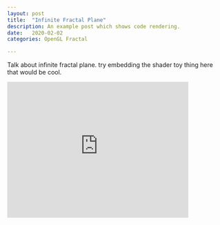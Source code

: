 ```yaml
---
layout: post
title:  "Infinite Fractal Plane"
description: An example post which shows code rendering.
date:   2020-02-02
categories: OpenGL Fractal

---
```

Talk about infinite fractal plane. try embedding the shader toy thing here that would be cool.

<iframe width="420" height="315" src="https://www.shadertoy.com/embed/wtj3Wm?gui=true&t=10&paused=true&muted=false" frameborder="0" allowfullscreen></iframe>
